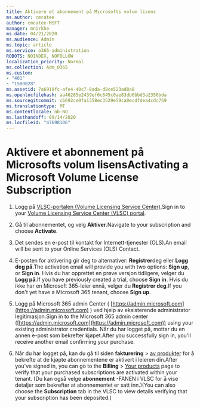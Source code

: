 ```yaml
---
title: Aktivere et abonnement på Microsofts volum lisens
ms.author: cmcatee
author: cmcatee-MSFT
manager: mnirkhe
ms.date: 04/21/2020
ms.audience: Admin
ms.topic: article
ms.service: o365-administration
ROBOTS: NOINDEX, NOFOLLOW
localization_priority: Normal
ms.collection: Adm_O365
ms.custom:
- "481"
- "1500028"
ms.assetid: 7a6919fc-afe4-40c7-8ada-d8ce523ad8a8
ms.openlocfilehash: aa46285e2439ef6c645c0ae83db6bbd3a2350bda
ms.sourcegitcommit: c6692ce0fa1358ec3529e59ca0ecdfdea4cdc759
ms.translationtype: MT
ms.contentlocale: nb-NO
ms.lasthandoff: 09/14/2020
ms.locfileid: "47698106"
---
```

# <a name="activating-a-microsoft-volume-license-subscription"></a><span data-ttu-id="b3715-102">Aktivere et abonnement på Microsofts volum lisens</span><span class="sxs-lookup"><span data-stu-id="b3715-102">Activating a Microsoft Volume License Subscription</span></span>

1. <span data-ttu-id="b3715-103">Logg på [VLSC-portalen (Volume Licensing Service Center)](https://go.microsoft.com/fwlink/p/?LinkId=329762).</span><span class="sxs-lookup"><span data-stu-id="b3715-103">Sign in to your [Volume Licensing Service Center (VLSC) portal](https://go.microsoft.com/fwlink/p/?LinkId=329762).</span></span>

2. <span data-ttu-id="b3715-104">Gå til abonnementet, og velg **Aktiver**.</span><span class="sxs-lookup"><span data-stu-id="b3715-104">Navigate to your subscription and choose **Activate**.</span></span>

3. <span data-ttu-id="b3715-105">Det sendes en e-post til kontakt for Internett-tjenester (OLS).</span><span class="sxs-lookup"><span data-stu-id="b3715-105">An email will be sent to your Online Services (OLS) Contact.</span></span>

4. <span data-ttu-id="b3715-106">E-posten for aktivering gir deg to alternativer: **Registrer**deg eller **Logg deg på**.</span><span class="sxs-lookup"><span data-stu-id="b3715-106">The activation email will provide you with two options: **Sign up**, or **Sign in**.</span></span> <span data-ttu-id="b3715-107">Hvis du har opprettet en prøve versjon tidligere, velger du **Logg på**.</span><span class="sxs-lookup"><span data-stu-id="b3715-107">If you have previously created a trial, choose **Sign in**.</span></span> <span data-ttu-id="b3715-108">Hvis du ikke har en Microsoft 365-leier ennå, velger du **Registrer deg**.</span><span class="sxs-lookup"><span data-stu-id="b3715-108">If you don't yet have a Microsoft 365 tenant, choose **Sign up**.</span></span>

5. <span data-ttu-id="b3715-109">Logg på Microsoft 365 admin Center ( [https://admin.microsoft.com](https://admin.microsoft.com) ) ved hjelp av eksisterende administrator legitimasjon.</span><span class="sxs-lookup"><span data-stu-id="b3715-109">Sign in to the Microsoft 365 admin center ([https://admin.microsoft.com](https://admin.microsoft.com)) using your existing administrator credentials.</span></span> <span data-ttu-id="b3715-110">Når du har logget på, mottar du en annen e-post som bekrefter kjøpet.</span><span class="sxs-lookup"><span data-stu-id="b3715-110">After you successfully sign in, you'll receive another email confirming your purchase.</span></span>

6. <span data-ttu-id="b3715-111">Når du har logget på, kan du gå til siden **fakturering** \> [av produkter](https://go.microsoft.com/fwlink/p/?linkid=842054) for å bekrefte at de kjøpte abonnementene er aktivert i leieren din.</span><span class="sxs-lookup"><span data-stu-id="b3715-111">After you've signed in, you can go to the **Billing** \> [Your products](https://go.microsoft.com/fwlink/p/?linkid=842054) page to verify that your purchased subscriptions are activated within your tenant.</span></span> <span data-ttu-id="b3715-112">(Du kan også velge **abonnement** -FANEN i VLSC for å vise detaljer som bekrefter at abonnementet er satt inn.)</span><span class="sxs-lookup"><span data-stu-id="b3715-112">(You can also choose the **Subscription** tab in the VLSC to view details verifying that your subscription has been deposited.)</span></span>
